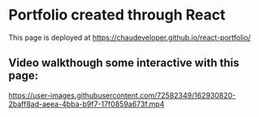 # Portfolio created through React
This page is deployed at https://chaudeveloper.github.io/react-portfolio/
## Video walkthough some interactive with this page:
https://user-images.githubusercontent.com/72582349/162930820-2baff8ad-aeea-4bba-b9f7-17f0859a673f.mp4


